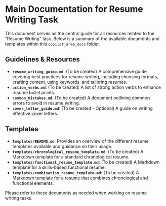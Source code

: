 # Main Documentation for Resume Writing Task

This document serves as the central guide for all resources related to the "Resume Writing" task. Below is a summary of the available documents and templates within this `copilot_area_docs` folder.

## Guidelines & Resources

-   **`resume_writing_guide.md`**: (To be created) A comprehensive guide covering best practices for resume writing, including choosing formats, crafting content, using keywords, and tailoring resumes.
-   **`action_verbs.md`**: (To be created) A list of strong action verbs to enhance resume bullet points.
-   **`common_mistakes.md`**: (To be created) A document outlining common errors to avoid in resume writing.
-   **`cover_letter_guide.md`**: (To be created - Optional) A guide on writing effective cover letters.

## Templates

-   **`templates/README.md`**: Provides an overview of the different resume templates available and guidance on their usage.
-   **`templates/chronological_resume_template.md`**: (To be created) A Markdown template for a standard chronological resume.
-   **`templates/functional_resume_template.md`**: (To be created) A Markdown template for a skills-based functional resume.
-   **`templates/combination_resume_template.md`**: (To be created) A Markdown template for a resume that combines chronological and functional elements.

Please refer to these documents as needed when working on resume writing tasks.
